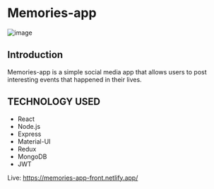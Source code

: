# Memories-app
![image](https://github.com/jaxon330/memories-app/assets/86989396/051eb059-d4e5-418c-8ca5-c663e73340cf)


## Introduction

Memories-app is a simple social media app that allows users to post interesting events that happened in their lives.

## TECHNOLOGY USED
* React
* Node.js
* Express
* Material-UI
* Redux
* MongoDB
* JWT
  
Live: https://memories-app-front.netlify.app/
